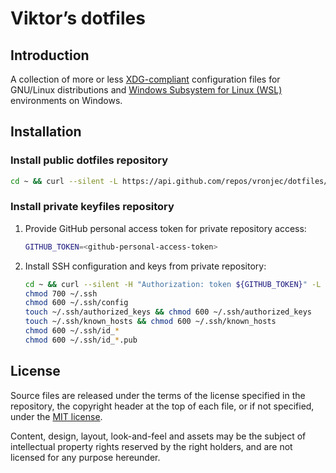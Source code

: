 # Viktor’s dotfiles

## Introduction

A collection of more or less
[XDG-compliant](http://standards.freedesktop.org/basedir-spec/latest/)
configuration files for GNU/Linux distributions and
[Windows Subsystem for Linux (WSL)](https://msdn.microsoft.com/en-us/commandline/wsl/about)
environments on Windows.

## Installation

### Install public dotfiles repository

```bash
cd ~ && curl --silent -L https://api.github.com/repos/vronjec/dotfiles/tarball | tar xz --strip 1
```

### Install private keyfiles repository

1. Provide GitHub personal access token for private repository access:

    ```bash
    GITHUB_TOKEN=<github-personal-access-token>
    ```

2. Install SSH configuration and keys from private repository:

    ```bash
    cd ~ && curl --silent -H "Authorization: token ${GITHUB_TOKEN}" -L https://api.github.com/repos/vronjec/keyfiles/tarball | tar xz --strip 1
    chmod 700 ~/.ssh
    chmod 600 ~/.ssh/config
    touch ~/.ssh/authorized_keys && chmod 600 ~/.ssh/authorized_keys
    touch ~/.ssh/known_hosts && chmod 600 ~/.ssh/known_hosts
    chmod 600 ~/.ssh/id_*
    chmod 600 ~/.ssh/id_*.pub
    ```

## License

Source files are released under the terms of the license specified in
the repository, the copyright header at the top of each file, or if not
specified, under the [MIT license](https://opensource.org/licenses/MIT).

Content, design, layout, look-and-feel and assets may be the subject of
intellectual property rights reserved by the right holders, and are not
licensed for any purpose hereunder.
